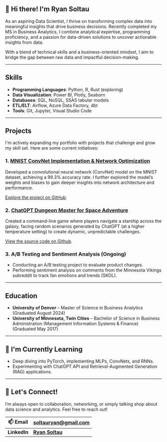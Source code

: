 ## 👋 Hi there! I'm Ryan Soltau

As an aspiring Data Scientist, I thrive on transforming complex data into meaningful insights that drive business decisions. Recently completed my MS in Business Analytics, I combine analytical expertise, programming proficiency, and a passion for data-driven solutions to uncover actionable insights from data.

With a blend of technical skills and a business-oriented mindset, I aim to bridge the gap between raw data and impactful decision-making.

---

## Skills

- **Programming Languages**: Python, R, Rust (exploring)
- **Data Visualization**: Power BI, Plotly, Seaborn
- **Databases**: SQL, NoSQL, SSAS tabular models
- **ETL/ELT**: Airflow, Azure Data Factory, dbt
- **Tools**: Git, Jupyter, Visual Studio Code

---

## Projects

I'm actively expanding my portfolio with projects that challenge and grow my skill set. Here are some current initiatives:

### 1. **[MNIST ConvNet Implementation &amp; Network Optimization](https://github.com/soltauryan/Portfolio/tree/main/Projects/pytorch_MNIST_ConvNet)**

Developed a convolutional neural network (ConvNet) model on the MNIST dataset, achieving a 99.3% accuracy rate. I further explored the model’s weights and biases to gain deeper insights into network architecture and performance.

[Explore the project on GitHub](https://github.com/soltauryan/Portfolio/tree/main/Projects/pytorch_MNIST_ConvNet).

### 2. **[ChatGPT Dungeon Master for Space Adventure](https://github.com/soltauryan/Portfolio/tree/main/Projects/space_adventure_with_chatgpt)**

Created a command-line game where players navigate a starship across the galaxy, facing random scenarios generated by ChatGPT (at a higher temperature setting) to create dynamic, unpredictable challenges.

[View the source code on Github](https://github.com/soltauryan/Portfolio/tree/main/Projects/space_adventure_with_chatgpt).

### 3. **A/B Testing and Sentiment Analysis** (Ongoing)

- Conducting an A/B testing project to evaluate product changes.
- Performing sentiment analysis on comments from the Minnesota Vikings subreddit to track fan emotions and trends (SKOL).

---

## Education

- **University of Denver** – Master of Science in Business Analytics (Graduated August 2024)
- **University of Minnesota, Twin Cities** – Bachelor of Science in Business Administration (Management Information Systems & Finance) (Graduated May 2017)

---

## 🌱 I'm Currently Learning

- Deep diving into PyTorch, implementing MLPs, ConvNets, and RNNs.
- Experimenting with ChatGPT API and Retrieval-Augmented Generation (RAG) applications.

---

## 💬 Let's Connect!

I’m always open to collaboration, networking, or simply talking shop about data science and analytics. Feel free to reach out!

| 📫 Email           | soltauryan@gmail.com                                                              |
| ------------------ | --------------------------------------------------------------------------------- |
| **LinkedIn** | **[Ryan Soltau](https://www.linkedin.com/in/ryansoltau/ "Ryan Soltau LinkedIn")** |
